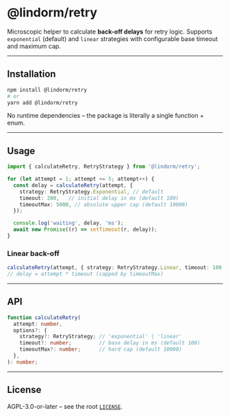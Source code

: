 # @lindorm/retry

Microscopic helper to calculate **back-off delays** for retry logic.  Supports `exponential` (default)
and `linear` strategies with configurable base timeout and maximum cap.

---

## Installation

```bash
npm install @lindorm/retry
# or
yarn add @lindorm/retry
```

No runtime dependencies – the package is literally a single function + enum.

---

## Usage

```ts
import { calculateRetry, RetryStrategy } from '@lindorm/retry';

for (let attempt = 1; attempt <= 5; attempt++) {
  const delay = calculateRetry(attempt, {
    strategy: RetryStrategy.Exponential, // default
    timeout: 200,   // initial delay in ms (default 100)
    timeoutMax: 5000, // absolute upper cap (default 10000)
  });

  console.log('waiting', delay, 'ms');
  await new Promise((r) => setTimeout(r, delay));
}
```

### Linear back-off

```ts
calculateRetry(attempt, { strategy: RetryStrategy.Linear, timeout: 100 });
// delay = attempt * timeout (capped by timeoutMax)
```

---

## API

```ts
function calculateRetry(
  attempt: number,
  options?: {
    strategy?: RetryStrategy; // 'exponential' | 'linear'
    timeout?: number;         // base delay in ms (default 100)
    timeoutMax?: number;      // hard cap (default 10000)
  },
): number;
```

---

## License

AGPL-3.0-or-later – see the root [`LICENSE`](../../LICENSE).


